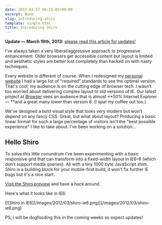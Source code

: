 ```yaml
---
date: 2012-03-27 08:15:02+00:00
excerpt: None
slug: introducing-shiro
template: single.html
title: Introducing Shiro
---
```


**Update — March 19th, 2013:** [please read this article for updates!](/2013/03/19/on-responsive-layout-and-grids/)

I've always taken a very liberal/aggressive approach to progressive enhancement. Older browsers get accessible content but layout is limited and aesthetic styles are better lost completely than hacked on with nasty techniques.

Every website is different of course. When I redesigned my [personal website](http://dbushell.com/2012/03/03/forget-about-browser-support/) I had a large list of "required" standards to see the optimal version. That's cool; my audience is on the cutting edge of browser tech. I wasn't too worried about delivering complex layout to old versions of IE. Our latest project at [Browser](http://www.browserlondon.com/) sees an audience that is almost **50% Internet Explorer — **and a great many lower than version 8. (I spat my coffee out too.)

We've designed a bold visual style that looks very modern but won't depend on any fancy CSS. Great, but what about layout? Producing a basic linear format for such a large percentage of visitors isn't the "best possible experience" I like to take about. I've been working on a solution...


## Hello Shiro


To solve this little conundrum I've been experimenting with a basic responsive grid that can transform into a fixed-width layout in IE6–8 (which don't support media queries). All with a tiny 1000 byte JavaScript shim. Shiro is a building block for your mobile-first build, it won't fix further IE bugs but it's a nice start.

[Visit the Shiro preview](http://shiro.dbushell.com/) and have a hack around.

Here's what it looks like in IE6:

<p class="post__image">[![Shiro in IE6](/images/2012/03/shiro-ie6.png)](/images/2012/03/shiro-ie6.png)</p>

PS, I will be dogfooding this in the coming weeks so expect updates!
